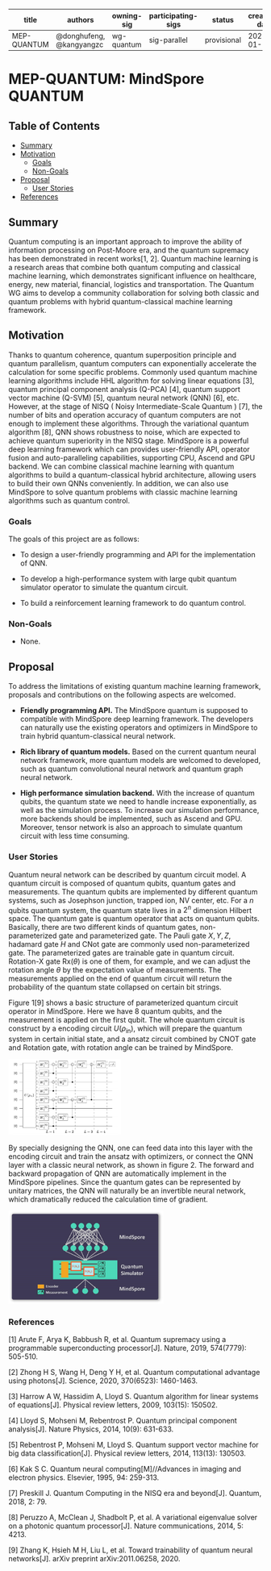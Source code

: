| title | authors | owning-sig | participating-sigs | status | creation-date | reviewers | approvers | stage | milestone |
| ----- | ------- | ---------- | ------------------ | ------ | ------------- |---------- | --------- | ----- | --------- |
| MEP-QUANTUM | @donghufeng, @kangyangzc  | wg-quantum | sig-parallel | provisional | 2021-01-19 | TBD | TBD | NA | "v1.0" |

# MEP-QUANTUM: MindSpore QUANTUM

## Table of Contents

<!-- toc -->

- [Summary](#summary)
- [Motivation](#motivation)
    - [Goals](#goals)
    - [Non-Goals](#non-goals)
- [Proposal](#proposal)
    - [User Stories](#user-stories)
- [References](#references)

<!-- /toc -->

## Summary

Quantum computing is an important approach to improve the ability of information processing on Post-Moore era, and the quantum supremacy has been demonstrated in recent works[1, 2]. Quantum machine learning is a research areas that combine both quantum computing and classical machine learning, which demonstrates significant influence on healthcare, energy, new material, financial, logistics and transportation. The Quantum WG aims to develop a community collaboration for solving both classic and quantum problems with hybrid quantum-classical machine learning framework.

## Motivation

Thanks to quantum coherence, quantum superposition principle and quantum parallelism, quantum computers can exponentially accelerate the calculation for some specific problems. Commonly used quantum machine learning algorithms include HHL algorithm for solving linear equations [3], quantum principal component analysis (Q-PCA) [4], quantum support vector machine (Q-SVM) [5], quantum neural network (QNN) [6], etc. However, at the stage of NISQ ( Noisy Intermediate-Scale Quantum ) [7], the number of bits and operation accuracy of quantum computers are not enough to implement these algorithms. Through the variational quantum algorithm [8], QNN shows robustness to noise, which are expected to achieve quantum superiority in the NISQ stage. MindSpore is a powerful deep learning framework which can provides user-friendly API, operator fusion and auto-paralleling capabilities, supporting CPU, Ascend and GPU backend. We can combine classical machine learning with quantum algorithms to build a quantum-classical hybrid architecture, allowing users to build their own QNNs conveniently. In addition, we can also use MindSpore to solve quantum problems with classic machine learning algorithms such as quantum control.

### Goals

The goals of this project are as follows:

- To design a user-friendly programming and API for the implementation of QNN.

- To develop a high-performance system with large qubit quantum simulator operator to simulate the quantum circuit.

- To build a reinforcement learning framework to do quantum control.

### Non-Goals

- None.

## Proposal

To address the limitations of existing quantum machine learning framework, proposals and contributions on the following aspects are welcomed.

- **Friendly programming API.** The MindSpore quantum is supposed to compatible with MindSpore deep learning framework. The developers can naturally use the existing operators and optimizers in MindSpore to train hybrid quantum-classical neural network.

- **Rich library of quantum models.** Based on the current quantum neural network framework, more quantum models are welcomed to developed, such as quantum convolutional neural network and quantum graph neural network.

- **High performance simulation backend.** With the increase of quantum qubits, the quantum state we need to handle increase exponentially, as well as the simulation process. To increase our simulation performance, more backends should be implemented, such as Ascend and GPU. Moreover, tensor network is also an approach to simulate quantum circuit with less time consuming.

### User Stories

Quantum neural network can be described by quantum circuit model. A quantum circuit is composed of quantum qubits, quantum gates and measurements. The quantum qubits are implemented by different quantum systems, such as Josephson junction, trapped ion, NV center, etc. For a $n$ qubits quantum system, the quantum state lives in a $2^n$ dimension Hilbert space. The quantum gate is quantum operator that acts on quantum qubits. Basically, there are two different kinds of quantum gates, non-parameterized gate and parameterized gate. The Pauli gate $X, Y, Z$, hadamard gate $H$ and CNot gate are commonly used non-parameterized gate. The parameterized gates are trainable gate in quantum circuit. Rotation-X gate $\text{Rx}(\theta)$ is one of them, for example, and we can adjust the rotation angle $\theta$ by the expectation value of measurements. The measurements applied on the end of quantum circuit will return the probability of the quantum state collapsed on certain bit strings.

Figure 1[9] shows a basic structure of parameterized quantum circuit operator in MindSpore. Here we have 8 quantum qubits, and the measurement is applied on the first qubit. The whole quantum circuit is construct by a encoding circuit $U(\rho_{\text{in}})$, which will prepare the quantum system in certain initial state, and a ansatz circuit combined by CNOT gate and Rotation gate, with rotation angle can be trained by MindSpore.

<img src="./TT_QNN.png" style="zoom:30%" div align=center/>

By specially designing the QNN, one can feed data into this layer with the encoding circuit and train the ansatz with optimizers, or connect the QNN layer with a classic neural network, as shown in figure 2. The forward and backward propagation of QNN are automatically implement in the MindSpore pipelines. Since the quantum gates can be represented by unitary matrices, the QNN will naturally be an invertible neural network, which dramatically reduced the calculation time of gradient.

<img src="./MindQuantum-architecture.png" style="zoom:30%" div align=center/>

### References

[1] Arute F, Arya K, Babbush R, et al. Quantum supremacy using a programmable superconducting processor[J]. Nature, 2019, 574(7779): 505-510.

[2] Zhong H S, Wang H, Deng Y H, et al. Quantum computational advantage using photons[J]. Science, 2020, 370(6523): 1460-1463.

[3] Harrow A W, Hassidim A, Lloyd S. Quantum algorithm for linear systems of equations[J]. Physical review letters, 2009, 103(15): 150502.

[4] Lloyd S, Mohseni M, Rebentrost P. Quantum principal component analysis[J]. Nature Physics, 2014, 10(9): 631-633.

[5] Rebentrost P, Mohseni M, Lloyd S. Quantum support vector machine for big data classification[J]. Physical review letters, 2014, 113(13): 130503.

[6] Kak S C. Quantum neural computing[M]//Advances in imaging and electron physics. Elsevier, 1995, 94: 259-313.

[7] Preskill J. Quantum Computing in the NISQ era and beyond[J]. Quantum, 2018, 2: 79.

[8] Peruzzo A, McClean J, Shadbolt P, et al. A variational eigenvalue solver on a photonic quantum processor[J]. Nature communications, 2014, 5: 4213.

[9] Zhang K, Hsieh M H, Liu L, et al. Toward trainability of quantum neural networks[J]. arXiv preprint arXiv:2011.06258, 2020.
